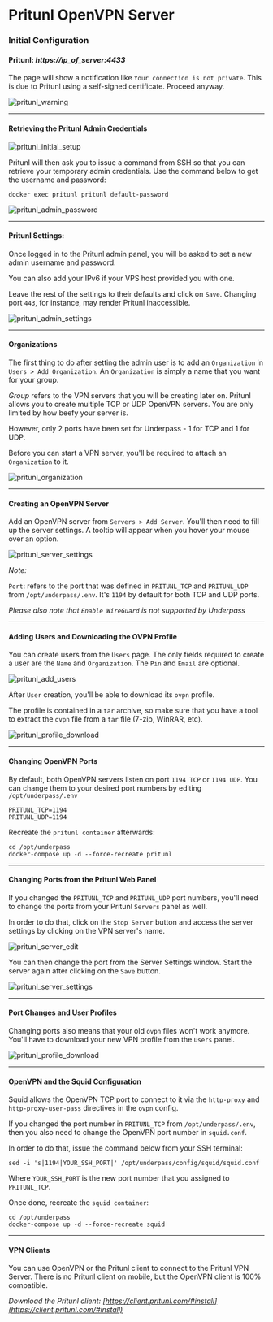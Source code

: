 # Pritunl OpenVPN Server

### Initial Configuration

#### Pritunl: _https://ip_of_server:4433_

The page will show a notification like `Your connection is not private`. This is due to Pritunl using a self-signed certificate. Proceed anyway.

![pritunl_warning](https://user-images.githubusercontent.com/9207205/94320962-e04a7080-ffc0-11ea-9fa3-916f072f46c6.png)

***

#### Retrieving the Pritunl Admin Credentials

![pritunl_initial_setup](https://user-images.githubusercontent.com/9207205/93722506-e065fd00-fbc9-11ea-9e2f-8c249533c0d7.png)

Pritunl will then ask you to issue a command from SSH so that you can retrieve your temporary admin credentials. Use the command below to get the username and password:
```
docker exec pritunl pritunl default-password
```

![pritunl_admin_password](https://user-images.githubusercontent.com/9207205/94321820-54861380-ffc3-11ea-86f2-b720ad3575b2.png)

***

#### Pritunl Settings:

Once logged in to the Pritunl admin panel, you will be asked to set a new admin username and password.

You can also add your IPv6 if your VPS host provided you with one.

Leave the rest of the settings to their defaults and click on `Save`. Changing port `443`, for instance, may render Pritunl inaccessible.

![pritunl_admin_settings](https://user-images.githubusercontent.com/9207205/94319475-49c88000-ffbd-11ea-87d5-f1d38575276f.png)

***

#### Organizations

The first thing to do after setting the admin user is to add an `Organization` in `Users > Add Organization`. An `Organization` is simply a name that you want for your group.

_Group_ refers to the VPN servers that you will be creating later on. Pritunl allows you to create multiple TCP or UDP OpenVPN servers. You are only limited by how beefy your server is.

However, only 2 ports have been set for Underpass - 1 for TCP and 1 for UDP.

Before you can start a VPN server, you'll be required to attach an `Organization` to it.

![pritunl_organization](https://user-images.githubusercontent.com/9207205/93812435-30a19580-fc84-11ea-9fa9-d9f59ac27aea.png)

***

#### Creating an OpenVPN Server

Add an OpenVPN server from `Servers > Add Server`. You'll then need to fill up the server settings. A tooltip will appear when you hover your mouse over an option.

![pritunl_server_settings](https://user-images.githubusercontent.com/9207205/93813071-1ddb9080-fc85-11ea-9cb1-2d6f8d574fe7.png)

_Note:_

`Port`: refers to the port that was defined in `PRITUNL_TCP` and `PRITUNL_UDP` from `/opt/underpass/.env`. It's `1194` by default for both TCP and UDP ports.

_Please also note that `Enable WireGuard` is not supported by Underpass_
  
***

#### Adding Users and Downloading the OVPN Profile

You can create users from the `Users` page. The only fields required to create a user are the `Name` and `Organization`. The `Pin` and `Email` are optional.

![pritunl_add_users](https://user-images.githubusercontent.com/9207205/94319759-ee4ac200-ffbd-11ea-8805-448316d8b2df.png)

After `User` creation, you'll be able to download its `ovpn` profile.

The profile is contained in a `tar` archive, so make sure that you have a tool to extract the `ovpn` file from a `tar` file (7-zip, WinRAR, etc).

![pritunl_profile_download](https://user-images.githubusercontent.com/9207205/94319861-25b96e80-ffbe-11ea-8548-3e2ba8debf0b.png)

***

#### Changing OpenVPN Ports

By default, both OpenVPN servers listen on port `1194 TCP` or `1194 UDP`. You can change them to your desired port numbers by editing `/opt/underpass/.env`
```
PRITUNL_TCP=1194
PRITUNL_UDP=1194
```

Recreate the `pritunl container` afterwards:
```
cd /opt/underpass
docker-compose up -d --force-recreate pritunl
```

***

#### Changing Ports from the Pritunl Web Panel

If you changed the `PRITUNL_TCP` and `PRITUNL_UDP` port numbers, you'll need to change the ports from your Pritunl `Servers` panel as well.

In order to do that, click on the `Stop Server` button and access the server settings by clicking on the VPN server's name.

![pritunl_server_edit](https://user-images.githubusercontent.com/9207205/94320022-7fba3400-ffbe-11ea-87a8-2d66f78d4ef0.png)

You can then change the port from the Server Settings window. Start the server again after clicking on the `Save` button.

![pritunl_server_settings](https://user-images.githubusercontent.com/9207205/94320329-4209db00-ffbf-11ea-873c-b9ac57d7a50f.png)

***

#### Port Changes and User Profiles

Changing ports also means that your old `ovpn` files won't work anymore. You'll have to download your new VPN profile from the `Users` panel.

![pritunl_profile_download](https://user-images.githubusercontent.com/9207205/94319861-25b96e80-ffbe-11ea-8548-3e2ba8debf0b.png)

***

#### OpenVPN and the Squid Configuration

Squid allows the OpenVPN TCP port to connect to it via the `http-proxy` and `http-proxy-user-pass` directives in the `ovpn` config.

If you changed the port number in `PRITUNL_TCP` from `/opt/underpass/.env`, then you also need to change the OpenVPN port number in `squid.conf`.

In order to do that, issue the command below from your SSH terminal:
```
sed -i 's|1194|YOUR_SSH_PORT|' /opt/underpass/config/squid/squid.conf
```

Where `YOUR_SSH_PORT` is the new port number that you assigned to `PRITUNL_TCP`.

Once done, recreate the `squid container`:
```
cd /opt/underpass
docker-compose up -d --force-recreate squid
```

***

#### VPN Clients

You can use OpenVPN or the Pritunl client to connect to the Pritunl VPN Server. There is no Pritunl client on mobile, but the OpenVPN client is 100% compatible.

_Download the Pritunl client: [https://client.pritunl.com/#install](https://client.pritunl.com/#install)_